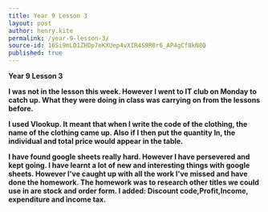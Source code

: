 ```yaml
---
title: Year 9 Lesson 3
layout: post
author: henry.kite
permalink: /year-9-lesson-3/
source-id: 16Si9mLD1ZHDp7eKXUep4vXIR4S9R0r6_AP4gCf8kN8Q
published: true
---
```

**Year 9 Lesson 3**

**I was not in the lesson this week. However I went to IT club on Monday to catch up. What they were doing in class was carrying on from the lessons before.**

**I used Vlookup. It meant that when I write the code of the clothing, the  name of the clothing came up. Also if I then put the quantity In, the individual and total price would appear in the table.**

**I have found google sheets really hard. However I have persevered and kept going. I have learnt a lot of new and interesting things with google sheets.  However I've caught up with all the work I've missed and have done the homework. The homework was to research other titles we could use in are stock and order form. I added: Discount code,Profit,Income, expenditure and income tax.**

